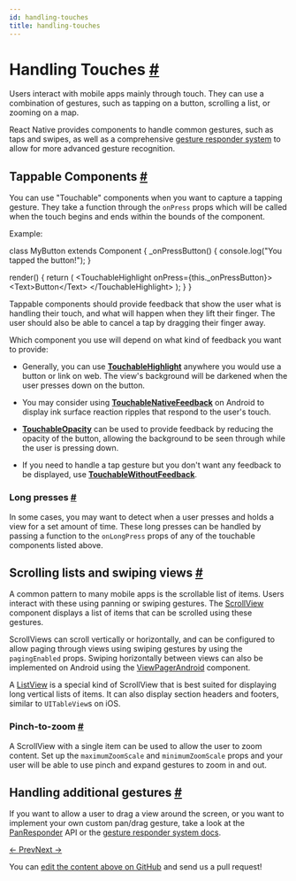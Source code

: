 ```yaml
---
id: handling-touches
title: handling-touches
---
```

<a id="content"></a><h1><a class="anchor" name="handling-touches"></a>Handling Touches <a class="hash-link" href="docs/handling-touches.html#handling-touches">#</a></h1><div><p>Users interact with mobile apps mainly through touch. They can use a combination of gestures, such as tapping on a button, scrolling a list, or zooming on a map.</p><p>React Native provides components to handle common gestures, such as taps and swipes, as well as a comprehensive <a href="docs/gesture-responder-system.html" target="_blank">gesture responder system</a> to allow for more advanced gesture recognition.</p><h2><a class="anchor" name="tappable-components"></a>Tappable Components <a class="hash-link" href="docs/handling-touches.html#tappable-components">#</a></h2><p>You can use "Touchable" components when you want to capture a tapping gesture. They take a function through the <code>onPress</code> props which will be called when the touch begins and ends within the bounds of the component.</p><p>Example:</p><div class="prism language-javascript">class <span class="token class-name">MyButton</span> extends <span class="token class-name">Component</span> <span class="token punctuation">{</span>
  <span class="token function">_onPressButton<span class="token punctuation">(</span></span><span class="token punctuation">)</span> <span class="token punctuation">{</span>
    console<span class="token punctuation">.</span><span class="token function">log<span class="token punctuation">(</span></span><span class="token string">"You tapped the button!"</span><span class="token punctuation">)</span><span class="token punctuation">;</span>
  <span class="token punctuation">}</span>

  <span class="token function">render<span class="token punctuation">(</span></span><span class="token punctuation">)</span> <span class="token punctuation">{</span>
    <span class="token keyword">return</span> <span class="token punctuation">(</span>
      &lt;TouchableHighlight onPress<span class="token operator">=</span><span class="token punctuation">{</span><span class="token keyword">this</span><span class="token punctuation">.</span>_onPressButton<span class="token punctuation">}</span><span class="token operator">&gt;</span>
        &lt;Text<span class="token operator">&gt;</span>Button&lt;<span class="token operator">/</span>Text<span class="token operator">&gt;</span>
      &lt;<span class="token operator">/</span>TouchableHighlight<span class="token operator">&gt;</span>
    <span class="token punctuation">)</span><span class="token punctuation">;</span>
  <span class="token punctuation">}</span>
<span class="token punctuation">}</span></div><p>Tappable components should provide feedback that show the user what is handling their touch, and what will happen when they lift their finger. The user should also be able to cancel a tap by dragging their finger away.</p><p>Which component you use will depend on what kind of feedback you want to provide:</p><ul><li><p>Generally, you can use <a href="docs/touchablehighlight.html" target="_blank"><strong>TouchableHighlight</strong></a> anywhere you would use a button or link on web. The view's background will be darkened when the user presses down on the button.</p></li><li><p>You may consider using <a href="docs/touchablenativefeedback.html" target="_blank"><strong>TouchableNativeFeedback</strong></a> on Android to display ink surface reaction ripples that respond to the user's touch.</p></li><li><p><a href="docs/touchableopacity.html" target="_blank"><strong>TouchableOpacity</strong></a> can be used to provide feedback by reducing the opacity of the button, allowing the background to be seen through while the user is pressing down.</p></li><li><p>If you need to handle a tap gesture but you don't want any feedback to be displayed, use <a href="docs/touchablewithoutfeedback.html" target="_blank"><strong>TouchableWithoutFeedback</strong></a>.</p></li></ul><h3><a class="anchor" name="long-presses"></a>Long presses <a class="hash-link" href="docs/handling-touches.html#long-presses">#</a></h3><p>In some cases, you may want to detect when a user presses and holds a view for a set amount of time. These long presses can be handled by passing a function to the <code>onLongPress</code> props of any of the touchable components listed above.</p><h2><a class="anchor" name="scrolling-lists-and-swiping-views"></a>Scrolling lists and swiping views <a class="hash-link" href="docs/handling-touches.html#scrolling-lists-and-swiping-views">#</a></h2><p>A common pattern to many mobile apps is the scrollable list of items. Users interact with these using panning or swiping gestures. The <a href="docs/using-a-scrollview.html" target="_blank">ScrollView</a> component displays a list of items that can be scrolled using these gestures.</p><p>ScrollViews can scroll vertically or horizontally, and can be configured to allow paging through views using swiping gestures by using the <code>pagingEnabled</code> props. Swiping horizontally between views can also be implemented on Android using the <a href="docs/viewpagerandroid.html" target="_blank">ViewPagerAndroid</a> component.</p><p>A <a href="docs/using-a-listview.html" target="_blank">ListView</a> is a special kind of ScrollView that is best suited for displaying long vertical lists of items. It can also display section headers and footers, similar to <code>UITableView</code>s on iOS.</p><h3><a class="anchor" name="pinch-to-zoom"></a>Pinch-to-zoom <a class="hash-link" href="docs/handling-touches.html#pinch-to-zoom">#</a></h3><p>A ScrollView with a single item can be used to allow the user to zoom content. Set up the <code>maximumZoomScale</code> and <code>minimumZoomScale</code> props and your user will be able to use pinch and expand gestures to zoom in and out.</p><h2><a class="anchor" name="handling-additional-gestures"></a>Handling additional gestures <a class="hash-link" href="docs/handling-touches.html#handling-additional-gestures">#</a></h2><p>If you want to allow a user to drag a view around the screen, or you want to implement your own custom pan/drag gesture, take a look at the <a href="docs/panresponder.html" target="_blank">PanResponder</a> API or the <a href="docs/gesture-responder-system.html" target="_blank">gesture responder system docs</a>.</p></div><div class="docs-prevnext"><a class="docs-prev" href="docs/images.html#content">← Prev</a><a class="docs-next" href="docs/animations.html#content">Next →</a></div><p class="edit-page-block">You can <a target="_blank" href="https://github.com/facebook/react-native/blob/master/docs/HandlingTouches.md">edit the content above on GitHub</a> and send us a pull request!</p>